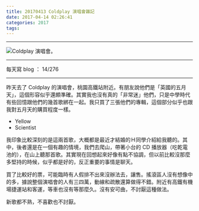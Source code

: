 ```yaml
---
title: 20170413 Coldplay 演唱會雜記
date: 2017-04-14 02:26:41
categories: 2017
tags:
---
```


---

![Coldplay 演唱會。](https://c1.staticflickr.com/3/2918/33975453436_32a1445524.jpg)

---

每天寫 blog ： 14/276

---

昨天去了 Coldplay 的演唱會，桃園高鐵站附近。有朋友說他們是「英國的五月天」，這個形容似乎還頗準確。其實我也沒有真的「非常迷」他們，只是中學時代有些回憶跟他們的幾首歌綁在一起。我只買了三張他們的專輯，這個部分似乎也跟我對五月天的購買程度一樣。

- Yellow
- Scientist

我印象比較深刻的是這兩首歌，大概都是最近才結婚的Ｈ同學介紹給我聽的。其中，後者還是在一個有趣的情境，我們去爬山，帶著小台的 CD 播放器（吃乾電池的），在山上聽那首歌。其實現在回想起來好像有點不協調，但以前比較沒那麼多堅持的時候，似乎都是好的，反正重要的事情是聊天。

買了比較好的票，可能臨時有人假排不出來沒辦法去，讓售。搖滾區人沒有想像中的多，據說整個演唱會的人有三四萬，動線和疏散還算做得不錯。附近有高鐵有機場捷運站和客運，等車也沒有等那麼久。沒有安可曲，不討厭這種做法。

新歌都不熟，不喜歡也不討厭。
